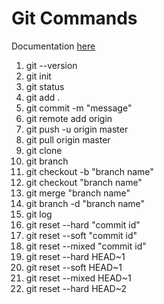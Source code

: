 # Git Commands

Documentation [here](https://git-scm.com/doc)

1. git --version
2. git init
3. git status
4. git add .
5. git commit -m "message"
6. git remote add origin
7. git push -u origin master
8. git pull origin master
9. git clone
10. git branch
11. git checkout -b "branch name"
12. git checkout "branch name"
13. git merge "branch name"
14. git branch -d "branch name"
15. git log
16. git reset --hard "commit id"
17. git reset --soft "commit id"
18. git reset --mixed "commit id"
19. git reset --hard HEAD~1
20. git reset --soft HEAD~1
21. git reset --mixed HEAD~1
22. git reset --hard HEAD~2
